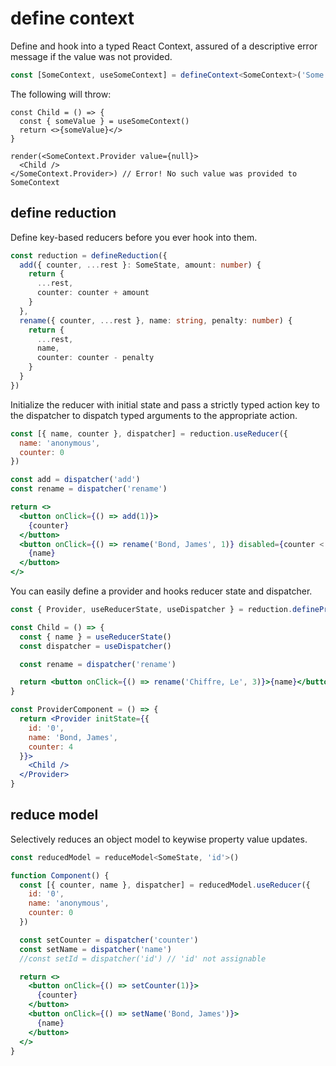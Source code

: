 # define context

Define and hook into a typed React Context, assured of a descriptive error message if the value was not provided.
```ts
const [SomeContext, useSomeContext] = defineContext<SomeContext>('Some', 'such')
```

The following will throw:
```tsx
const Child = () => {
  const { someValue } = useSomeContext()
  return <>{someValue}</>
}

render(<SomeContext.Provider value={null}>
  <Child />
</SomeContext.Provider>) // Error! No such value was provided to SomeContext
```

## define reduction

Define key-based reducers before you ever hook into them.
```ts
const reduction = defineReduction({
  add({ counter, ...rest }: SomeState, amount: number) {
    return {
      ...rest,
      counter: counter + amount
    }
  },
  rename({ counter, ...rest }, name: string, penalty: number) {
    return {
      ...rest,
      name,
      counter: counter - penalty
    }
  }
})
```

Initialize the reducer with initial state and pass a strictly typed action key to the dispatcher to dispatch typed arguments to the appropriate action.
```jsx
const [{ name, counter }, dispatcher] = reduction.useReducer({
  name: 'anonymous',
  counter: 0
})

const add = dispatcher('add')
const rename = dispatcher('rename')

return <>
  <button onClick={() => add(1)}>
    {counter}
  </button>
  <button onClick={() => rename('Bond, James', 1)} disabled={counter < 1}>
    {name}
  </button>
</>
```

You can easily define a provider and hooks reducer state and dispatcher.
```jsx
const { Provider, useReducerState, useDispatcher } = reduction.defineProvider('Some')

const Child = () => {
  const { name } = useReducerState()
  const dispatcher = useDispatcher()

  const rename = dispatcher('rename')

  return <button onClick={() => rename('Chiffre, Le', 3)}>{name}</button>
}

const ProviderComponent = () => {
  return <Provider initState={{
    id: '0',
    name: 'Bond, James',
    counter: 4
  }}>
    <Child />
  </Provider>
}
```

## reduce model

Selectively reduces an object model to keywise property value updates.
```jsx
const reducedModel = reduceModel<SomeState, 'id'>()

function Component() {
  const [{ counter, name }, dispatcher] = reducedModel.useReducer({
    id: '0',
    name: 'anonymous',
    counter: 0
  })

  const setCounter = dispatcher('counter')
  const setName = dispatcher('name')
  //const setId = dispatcher('id') // 'id' not assignable

  return <>
    <button onClick={() => setCounter(1)}>
      {counter}
    </button>
    <button onClick={() => setName('Bond, James')}>
      {name}
    </button>
  </>
}
```
